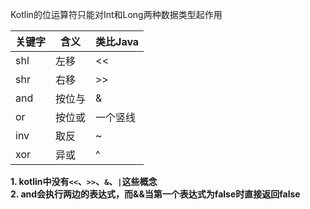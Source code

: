 Kotlin的位运算符只能对Int和Long两种数据类型起作用

|关键字|含义|类比Java|
|--|--|--|
|shl|左移|<<|
|shr|右移|>>|
|and|按位与|&|
|or|按位或|一个竖线|
|inv|取反|~|
|xor|异或|^|

**1. kotlin中没有`<<`、`>>`、`&`、`|`这些概念**  
**2. and会执行两边的表达式，而&&当第一个表达式为false时直接返回false**

